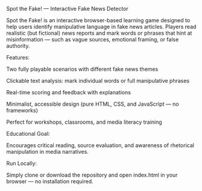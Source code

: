 Spot the Fake! — Interactive Fake News Detector

Spot the Fake! is an interactive browser-based learning game designed to help users identify manipulative language in fake news articles.
Players read realistic (but fictional) news reports and mark words or phrases that hint at misinformation — such as vague sources, emotional framing, or false authority.

Features:

Two fully playable scenarios with different fake news themes

Clickable text analysis: mark individual words or full manipulative phrases

Real-time scoring and feedback with explanations

Minimalist, accessible design (pure HTML, CSS, and JavaScript — no frameworks)

Perfect for workshops, classrooms, and media literacy training

Educational Goal:

Encourages critical reading, source evaluation, and awareness of rhetorical manipulation in media narratives.

Run Locally:

Simply clone or download the repository and open index.html in your browser — no installation required.
